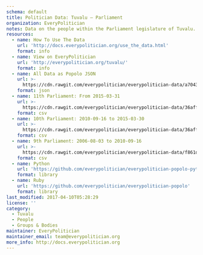 ```yaml
---
schema: default
title: Politician Data: Tuvalu — Parliament
organization: EveryPolitician
notes: Data on the people within the Parliament legislature of Tuvalu.
resources:
  - name: How To Use The Data
    url: 'http://docs.everypolitician.org/use_the_data.html'
    format: info
  - name: View on EveryPolitician
    url: 'http://everypolitician.org/tuvalu/'
    format: info
  - name: All Data as Popolo JSON
    url: >-
      https://cdn.rawgit.com/everypolitician/everypolitician-data/a7043a144bf54ab49f15d420e886e721e0c3fac2/data/Tuvalu/Parliament/ep-popolo-v1.0.json
    format: json
  - name: 11th Parliament: From 2015-03-31
    url: >-
      https://cdn.rawgit.com/everypolitician/everypolitician-data/36affb081aa72c71b6894085b5524425e0602044/data/Tuvalu/Parliament/term-11.csv
    format: csv
  - name: 10th Parliament: 2010-09-16 to 2015-03-30
    url: >-
      https://cdn.rawgit.com/everypolitician/everypolitician-data/36affb081aa72c71b6894085b5524425e0602044/data/Tuvalu/Parliament/term-10.csv
    format: csv
  - name: 9th Parliament: 2006-08-03 to 2010-09-16
    url: >-
      https://cdn.rawgit.com/everypolitician/everypolitician-data/f861d17781a135488fe0c70311d2a7fe90ca849d/data/Tuvalu/Parliament/term-9.csv
    format: csv
  - name: Python
    url: 'https://github.com/everypolitician/everypolitician-popolo-python'
    format: library
  - name: Ruby
    url: 'https://github.com/everypolitician/everypolitician-popolo'
    format: library
last_modified: 2017-04-10T05:28:29
license: ''
category:
  - Tuvalu
  - People
  - Groups & Bodies
maintainer: EveryPolitician
maintainer_email: team@everypolitician.org
more_info: http://docs.everypolitician.org
---
```

